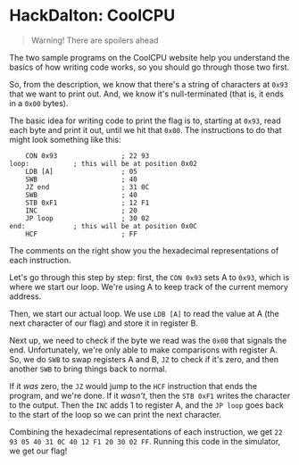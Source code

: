# HackDalton: CoolCPU
> Warning! There are spoilers ahead

The two sample programs on the CoolCPU website help you understand the basics of how writing code works, so you should go through those two first.

So, from the description, we know that there's a string of characters at `0x93` that we want to print out. And, we know it's null-terminated (that is, it ends in a `0x00` bytes).

The basic idea for writing code to print the flag is to, starting at `0x93`, read each byte and print it out, until we hit that `0x00`. The instructions to do that might look something like this:
```
	CON 0x93				; 22 93
loop: 			; this will be at position 0x02
	LDB [A]					; 05
	SWB						; 40
	JZ end					; 31 0C
	SWB						; 40
	STB 0xF1				; 12 F1
	INC						; 20
	JP loop					; 30 02
end:			; this will be at position 0x0C
	HCF						; FF
```
The comments on the right show you the hexadecimal representations of each instruction.

Let's go through this step by step: first, the `CON 0x93` sets A to `0x93`, which is where we start our loop. We're using A to keep track of the current memory address.

Then, we start our actual loop. We use `LDB [A]` to read the value at A (the next character of our flag) and store it in register B.

Next up, we need to check if the byte we read was the `0x00` that signals the end. Unfortunately, we're only able to make comparisons with register A. So, we do `SWB` to swap registers A and B, `JZ` to check if it's zero, and then another `SWB` to bring things back to normal.

If it _was_ zero, the `JZ` would jump to the `HCF` instruction that ends the program, and we're done. If it _wasn't_, then the `STB 0xF1` writes the character to the output. Then the `INC` adds 1 to register A, and the `JP loop` goes back to the start of the loop so we can print the next character.

Combining the hexadecimal representations of each instruction, we get `22 93 05 40 31 0C 40 12 F1 20 30 02 FF`. Running this code in the simulator, we get our flag!